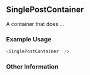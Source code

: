 ## SinglePostContainer
A container that does ...

### Example Usage

```js
<SinglePostContainer  />
```


### Other Information
